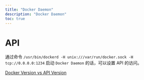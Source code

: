 ```yaml
---
title: "Docker Daemon"
description: "Docker Daemon"
toc: true
---
```


# API

通过命令 `/usr/bin/dockerd -H unix:///var/run/docker.sock -H tcp://0.0.0.0:1234` 启动 `Docker Daemon` 的话，可以设置 API 的访问。

[Docker Version vs API Version](https://docs.docker.com/engine/api/v1.26/#section/Versioning)